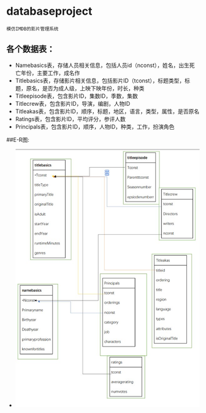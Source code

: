 # databaseproject
    模仿IMDB的影片管理系统
## **各个数据表**：
 * Namebasics表，存储人员相关信息，包括人员id（nconst），姓名，出生死亡年份，主要工作，成名作
 * Titlebasics表，存储影片相关信息，包括影片ID（tconst），标题类型，标题，原名，是否为成人级，上映下映年份，时长，种类
 * Titleepisode表，包含影片ID，集数ID，季数，集数
 * Titlecrew表，包含影片ID，导演，编剧，人物ID
 * Titleakas表，包含影片ID，顺序，标题，地区，语言，类型，属性，是否原名
 * Ratings表，包含影片ID，平均评分，参评人数
 * Principals表，包含影片ID，顺序，人物ID，种类，工作，扮演角色
 
##E-R图:
* ![image](./E-R.jpg)
